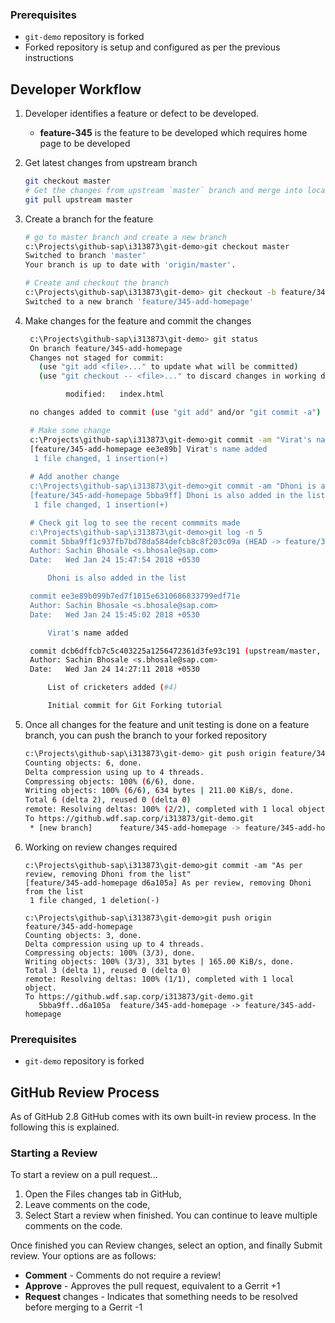 ### Prerequisites
- `git-demo` repository is forked
- Forked repository is setup and configured as per the previous instructions

## Developer Workflow
1. Developer identifies a feature or defect to be developed.
    - __feature-345__ is the feature to be developed which requires home page to be developed

2. Get latest changes from upstream branch
    ```bash
    git checkout master
    # Get the changes from upstream `master` branch and merge into local master branch
    git pull upstream master
    ```
3. Create a branch for the feature
    ```bash
    # go to master branch and create a new branch
    c:\Projects\github-sap\i313873\git-demo>git checkout master
    Switched to branch 'master'
    Your branch is up to date with 'origin/master'.

    # Create and checkout the branch
    c:\Projects\github-sap\i313873\git-demo> git checkout -b feature/345-add-homepage
    Switched to a new branch 'feature/345-add-homepage'
    ```

4. Make changes for the feature and commit the changes
   ```bash
    c:\Projects\github-sap\i313873\git-demo> git status
    On branch feature/345-add-homepage
    Changes not staged for commit:
      (use "git add <file>..." to update what will be committed)
      (use "git checkout -- <file>..." to discard changes in working directory)

            modified:   index.html

    no changes added to commit (use "git add" and/or "git commit -a")

    # Make some change
    c:\Projects\github-sap\i313873\git-demo>git commit -am "Virat's name added"
    [feature/345-add-homepage ee3e89b] Virat's name added
     1 file changed, 1 insertion(+)
    
    # Add another change
    c:\Projects\github-sap\i313873\git-demo>git commit -am "Dhoni is also added in the list"
    [feature/345-add-homepage 5bba9ff] Dhoni is also added in the list
     1 file changed, 1 insertion(+)

    # Check git log to see the recent commmits made
    c:\Projects\github-sap\i313873\git-demo>git log -n 5
    commit 5bba9ff1c937fb7bd78da584defcb8c8f203c09a (HEAD -> feature/345-add-homepage)
    Author: Sachin Bhosale <s.bhosale@sap.com>
    Date:   Wed Jan 24 15:47:54 2018 +0530

        Dhoni is also added in the list

    commit ee3e89b099b7ed7f1015e6310686833799edf71e
    Author: Sachin Bhosale <s.bhosale@sap.com>
    Date:   Wed Jan 24 15:45:02 2018 +0530

        Virat's name added

    commit dcb6dffcb7c5c403225a1256472361d3fe93c191 (upstream/master, origin/master, origin/HEAD, master)
    Author: Sachin Bhosale <s.bhosale@sap.com>
    Date:   Wed Jan 24 14:27:11 2018 +0530

        List of cricketers added (#4)

        Initial commit for Git Forking tutorial

   ```

5. Once all changes for the feature and unit testing is done on a feature branch, you can push the branch to your forked repository
    ```bash
    c:\Projects\github-sap\i313873\git-demo> git push origin feature/345-add-homepage
    Counting objects: 6, done.
    Delta compression using up to 4 threads.
    Compressing objects: 100% (6/6), done.
    Writing objects: 100% (6/6), 634 bytes | 211.00 KiB/s, done.
    Total 6 (delta 2), reused 0 (delta 0)
    remote: Resolving deltas: 100% (2/2), completed with 1 local object.
    To https://github.wdf.sap.corp/i313873/git-demo.git
     * [new branch]      feature/345-add-homepage -> feature/345-add-homepage
    ```
    
6. Working on review changes required
    ```
    c:\Projects\github-sap\i313873\git-demo>git commit -am "As per review, removing Dhoni from the list"
    [feature/345-add-homepage d6a105a] As per review, removing Dhoni from the list
     1 file changed, 1 deletion(-)

    c:\Projects\github-sap\i313873\git-demo>git push origin feature/345-add-homepage
    Counting objects: 3, done.
    Delta compression using up to 4 threads.
    Compressing objects: 100% (3/3), done.
    Writing objects: 100% (3/3), 331 bytes | 165.00 KiB/s, done.
    Total 3 (delta 1), reused 0 (delta 0)
    remote: Resolving deltas: 100% (1/1), completed with 1 local object.
    To https://github.wdf.sap.corp/i313873/git-demo.git
       5bba9ff..d6a105a  feature/345-add-homepage -> feature/345-add-homepage
    ```

### Prerequisites
- `git-demo` repository is forked

## GitHub Review Process
As of GitHub 2.8 GitHub comes with its own built-in review process. In the following this is explained.

### Starting a Review
To start a review on a pull request...

1. Open the Files changes tab in GitHub,
2. Leave comments on the code,
3. Select Start a review when finished. You can continue to leave multiple comments on the code.

Once finished you can Review changes, select an option, and finally Submit review. Your options are as follows:

* **Comment** - Comments do not require a review!
* **Approve** - Approves the pull request, equivalent to a Gerrit +1
* **Request** changes - Indicates that something needs to be resolved before merging to a Gerrit -1